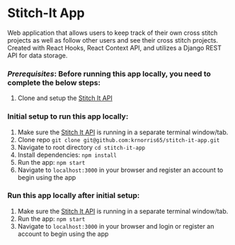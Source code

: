 # Stitch-It App

Web application that allows users to keep track of their own cross stitch projects as well as follow other users and see their cross stitch projects. Created with React Hooks, React Context API, and utilizes a Django REST API for data storage.

### *Prerequisites*: Before running this app locally, you need to complete the below steps:
1) Clone and setup the [Stitch It API](https://github.com/krnorris65/stitch-it-api)


### Initial setup to run this app locally:
1) Make sure the [Stitch It API](https://github.com/krnorris65/stitch-it-api) is running in a separate terminal window/tab. 
1) Clone repo
`git clone git@github.com:krnorris65/stitch-it-app.git`
1) Navigate to root directory
`cd stitch-it-app`
1) Install dependencies:
 `npm install`
1) Run the app:
`npm start`
1) Navigate to `localhost:3000` in your browser and register an account to begin using the app


### Run this app locally after initial setup:
1) Make sure the [Stitch It API](https://github.com/krnorris65/stitch-it-api) is running in a separate terminal window/tab.
1) Run the app:
`npm start`
1) Navigate to `localhost:3000` in your browser and login or register an account to begin using the app